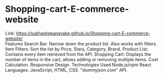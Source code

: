 # Shopping-cart-E-commerce-website

Link:
https://subhashekanayake.github.io/Shopping-cart-E-commerce-website/
<br>
Features
Search Bar: Narrow down the product list. Also works with filters.
Item Filters: Sort the list by Price, Stars, Category, Brand.
Product List: Contains every item retrieved from the API.
Shopping Cart: Displays the number of items in the cart, allows adding or removing multiple items.
Cost Calculation.
Responsive Design.
Technologies Used
Node.js/npm
React
Languages: JavaScript, HTML, CSS.
"dummyjson.com" API.

